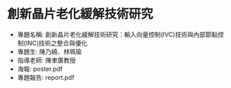 # 創新晶片老化緩解技術研究

- 專題名稱: 創新晶片老化緩解技術研究：輸入向量控制(IVC)技術與內部節點控制(INC)技術之整合與優化
- 專題生: 陳乃綺、林珮瑜
- 指導老師: 陳聿廣教授
- 海報: poster.pdf
- 專題報告: report.pdf

